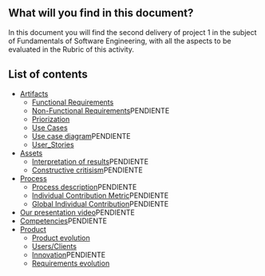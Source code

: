 ## What will you find in this document?

In this document you will find the second delivery of project 1 in the subject of Fundamentals of Software Engineering, with all the aspects to be evaluated in the Rubric of this activity.

## List of contents

* [Artifacts](https://github.com/Killercrod/Equipo-1-FIS-Repositorio/tree/FASE-3-PROYECTO-FIS/Artifacts)
  * [Functional Requirements](https://github.com/Killercrod/Equipo-1-FIS-Repositorio/blob/FASE-3-PROYECTO-FIS/Artifacts/Functional%20RequirementsV2.md)
  * [Non-Functional Requirements]()PENDIENTE
  * [Priorization](https://github.com/Killercrod/Equipo-1-FIS-Repositorio/blob/FASE-3-PROYECTO-FIS/Artifacts/PriorizationV2.md)
  * [Use Cases](https://github.com/Killercrod/Equipo-1-FIS-Repositorio/blob/FASE-3-PROYECTO-FIS/Artifacts/Use%20CasesV2.md)
  * [Use case diagram]()PENDIENTE
  * [User_Stories](https://github.com/Killercrod/Equipo-1-FIS-Repositorio/blob/FASE-3-PROYECTO-FIS/Artifacts/User%20StoriesV2.md)
* [Assets](https://github.com/Killercrod/Equipo-1-FIS-Repositorio/tree/FASE-3-PROYECTO-FIS/Assets)
  * [Interpretation of results]()PENDIENTE
  * [Constructive critisism]()PENDIENTE
* [Process](https://github.com/Killercrod/Equipo-1-FIS-Repositorio/tree/FASE-3-PROYECTO-FIS/Process)
  * [Process description]()PENDIENTE
  * [Individual Contribution Metric]()PENDIENTE
  * [Global Individual Contribution]()PENDIENTE
* [Our presentation video]()PENDIENTE
* [Competencies]()PENDIENTE
* [Product](https://github.com/Killercrod/Equipo-1-FIS-Repositorio/tree/FASE-3-PROYECTO-FIS/Product)
  * [Product evolution](https://github.com/Killercrod/Equipo-1-FIS-Repositorio/blob/FASE-3-PROYECTO-FIS/Product/Product%20Evolution.md)
  * [Users/Clients](https://github.com/Killercrod/Equipo-1-FIS-Repositorio/blob/FASE-3-PROYECTO-FIS/Product/UsersV2.md)
  * [Innovation]()PENDIENTE
  * [Requirements evolution](https://github.com/Killercrod/Equipo-1-FIS-Repositorio/blob/FASE-3-PROYECTO-FIS/Product/evorequirements.md)
